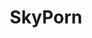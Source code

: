 ---
title: SkyPorn
crosslinks:
- PornOverlords
- pics
- BrasilOnReddit
- FargoTV
- Firewatch
- Seattle
- SunriseSunset
- AerialPorn
- AvatarPorn
- ToyotaTacoma
- portugal
- Suomi
- livven
- NoSillySuffix
- atoptics
- VaporwaveAesthetics
- waterporn
- Vaporwave
---